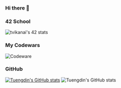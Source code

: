 ### Hi there 👋

<!--
**Tuengdin/Tuengdin** is a ✨ _special_ ✨ repository because its `README.md` (this file) appears on your GitHub profile.

Here are some ideas to get you started:

- 🔭 I’m currently working on ...
- 🌱 I’m currently learning ...
- 👯 I’m looking to collaborate on ...
- 🤔 I’m looking for help with ...
- 💬 Ask me about ...
- 📫 How to reach me: ...
- 😄 Pronouns: ...
- ⚡ Fun fact: ...
-->
### 42 School
![tvikanai's 42 stats](https://badge.mediaplus.ma/binary/tvikanai?1337Badge=off&UM6P=off)

### My Codewars
![Codeware](https://www.codewars.com/users/tdin/badges/large)

### GitHub
[![Tuengdin's GitHub stats](https://github-readme-stats.vercel.app/api?username=Tuengdin)](https://github.com/Tuengdin/github-readme-stats)
![Tuengdin's GitHub stats](https://github-readme-stats.vercel.app/api?username=Tuengdin&show_icons=true)
